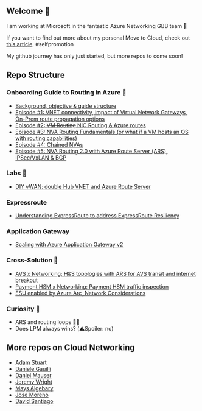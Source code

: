 ## Welcome 👋

<!--
**cynthiatreger/cynthiatreger** is a ✨ _special_ ✨ repository because its `README.md` (this file) appears on your GitHub profile.

Here are some ideas to get you started:

- 🔭 I’m currently working on ...
- 🌱 I’m currently learning ...
- 👯 I’m looking to collaborate on ...
- 🤔 I’m looking for help with ...
- 💬 Ask me about ...
- 📫 How to reach me: ...
- 😄 Pronouns: ...
- ⚡ Fun fact: ...
-->

I am working at Microsoft in the fantastic Azure Networking GBB team :star_struck:

If you want to find out more about my personal Move to Cloud, check out [this article](https://www.linkedin.com/pulse/think-azure-just-another-customer-branch-from-service-cynthia-treger/). #selfpromotion

My github journey has only just started, but more repos to come soon!

## Repo Structure
### Onboarding Guide to Routing in Azure :open_book:
- [Background, objective & guide structure](https://github.com/cynthiatreger/az-routing-guide-intro)
- [Episode #1: VNET connectivity, impact of Virtual Network Gateways, On-Prem route propagation options](https://github.com/cynthiatreger/az-routing-guide-part1-vnet-peering-and-virtual-network-gateways)
- [Episode #2: ~~VM Routing~~ NIC Routing & Azure routes](https://github.com/cynthiatreger/az-routing-guide-ep2-nic-routing)
- [Episode #3: NVA Routing Fundamentals (or what if a VM hosts an OS with routing capabilities)](https://github.com/cynthiatreger/az-routing-guide-ep3-nva-routing-fundamentals)
- [Episode #4: Chained NVAs](https://github.com/cynthiatreger/az-routing-guide-ep4-chained-nvas)
- [Episode #5: NVA Routing 2.0 with Azure Route Server (ARS), IPSec/VxLAN & BGP](https://github.com/cynthiatreger/az-routing-guide-ep5-nva-routing-2-0)

### Labs :microscope:
- [DIY vWAN: double Hub VNET and Azure Route Server](https://github.com/cynthiatreger/double-hub-vnet-and-ars)

### Expressroute
- [Understanding ExpressRoute to address ExpressRoute Resiliency](https://github.com/cynthiatreger/er-resiliency)
  
### Application Gateway
- [Scaling with Azure Application Gateway v2](https://github.com/cynthiatreger/scaling-app-gw-v2)

### Cross-Solution :handshake:
- [AVS x Networking: H&S topologies with ARS for AVS transit and internet breakout](https://github.com/cynthiatreger/hs-and-ars-for-avs-and-internet-connectivity)
- [Payment HSM x Networking: Payment HSM traffic inspection](https://github.com/cynthiatreger/securing-phsm-access)
- [ESU enabled by Azure Arc, Network Considerations](https://github.com/adstuart/azure-arc-esu)

### Curiosity :exploding_head:
- ARS and routing loops :face_with_spiral_eyes:
- Does LPM always wins? (:warning:Spoiler: no)

## More repos on Cloud Networking

- [Adam Stuart](https://github.com/adstuart)
- [Daniele Gauilli](https://github.com/danieleg82)
- [Daniel Mauser](https://github.com/dmauser)
- [Jeremy Wright](https://github.com/jwrightazure)
- [Mays Algebary](https://github.com/malgebary)
- [Jose Moreno](https://github.com/erjosito)
- [David Santiago](https://github.com/dawlysd)

